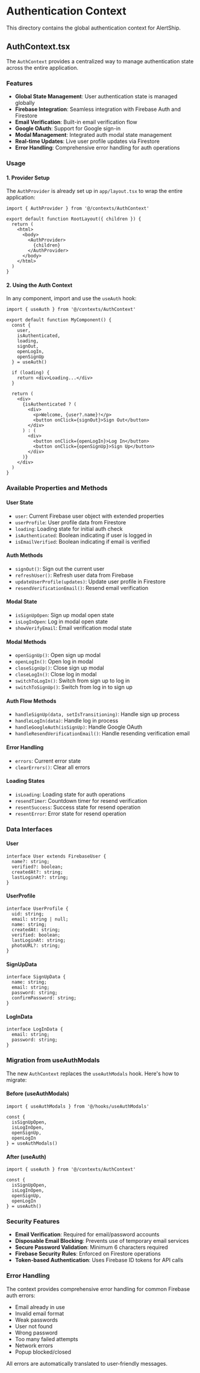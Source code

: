 # Authentication Context

This directory contains the global authentication context for AlertShip.

## AuthContext.tsx

The `AuthContext` provides a centralized way to manage authentication state across the entire application.

### Features

- **Global State Management**: User authentication state is managed globally
- **Firebase Integration**: Seamless integration with Firebase Auth and Firestore
- **Email Verification**: Built-in email verification flow
- **Google OAuth**: Support for Google sign-in
- **Modal Management**: Integrated auth modal state management
- **Real-time Updates**: Live user profile updates via Firestore
- **Error Handling**: Comprehensive error handling for auth operations

### Usage

#### 1. Provider Setup

The `AuthProvider` is already set up in `app/layout.tsx` to wrap the entire application:

```tsx
import { AuthProvider } from '@/contexts/AuthContext'

export default function RootLayout({ children }) {
  return (
    <html>
      <body>
        <AuthProvider>
          {children}
        </AuthProvider>
      </body>
    </html>
  )
}
```

#### 2. Using the Auth Context

In any component, import and use the `useAuth` hook:

```tsx
import { useAuth } from '@/contexts/AuthContext'

export default function MyComponent() {
  const {
    user,
    isAuthenticated,
    loading,
    signOut,
    openLogIn,
    openSignUp
  } = useAuth()

  if (loading) {
    return <div>Loading...</div>
  }

  return (
    <div>
      {isAuthenticated ? (
        <div>
          <p>Welcome, {user?.name}!</p>
          <button onClick={signOut}>Sign Out</button>
        </div>
      ) : (
        <div>
          <button onClick={openLogIn}>Log In</button>
          <button onClick={openSignUp}>Sign Up</button>
        </div>
      )}
    </div>
  )
}
```

### Available Properties and Methods

#### User State
- `user`: Current Firebase user object with extended properties
- `userProfile`: User profile data from Firestore
- `loading`: Loading state for initial auth check
- `isAuthenticated`: Boolean indicating if user is logged in
- `isEmailVerified`: Boolean indicating if email is verified

#### Auth Methods
- `signOut()`: Sign out the current user
- `refreshUser()`: Refresh user data from Firebase
- `updateUserProfile(updates)`: Update user profile in Firestore
- `resendVerificationEmail()`: Resend email verification

#### Modal State
- `isSignUpOpen`: Sign up modal open state
- `isLogInOpen`: Log in modal open state
- `showVerifyEmail`: Email verification modal state

#### Modal Methods
- `openSignUp()`: Open sign up modal
- `openLogIn()`: Open log in modal
- `closeSignUp()`: Close sign up modal
- `closeLogIn()`: Close log in modal
- `switchToLogIn()`: Switch from sign up to log in
- `switchToSignUp()`: Switch from log in to sign up

#### Auth Flow Methods
- `handleSignUp(data, setIsTransitioning)`: Handle sign up process
- `handleLogIn(data)`: Handle log in process
- `handleGoogleAuth(isSignUp)`: Handle Google OAuth
- `handleResendVerificationEmail()`: Handle resending verification email

#### Error Handling
- `errors`: Current error state
- `clearErrors()`: Clear all errors

#### Loading States
- `isLoading`: Loading state for auth operations
- `resendTimer`: Countdown timer for resend verification
- `resentSuccess`: Success state for resend operation
- `resentError`: Error state for resend operation

### Data Interfaces

#### User
```tsx
interface User extends FirebaseUser {
  name?: string;
  verified?: boolean;
  createdAt?: string;
  lastLoginAt?: string;
}
```

#### UserProfile
```tsx
interface UserProfile {
  uid: string;
  email: string | null;
  name: string;
  createdAt: string;
  verified: boolean;
  lastLoginAt: string;
  photoURL?: string;
}
```

#### SignUpData
```tsx
interface SignUpData {
  name: string;
  email: string;
  password: string;
  confirmPassword: string;
}
```

#### LogInData
```tsx
interface LogInData {
  email: string;
  password: string;
}
```

### Migration from useAuthModals

The new `AuthContext` replaces the `useAuthModals` hook. Here's how to migrate:

#### Before (useAuthModals)
```tsx
import { useAuthModals } from '@/hooks/useAuthModals'

const {
  isSignUpOpen,
  isLogInOpen,
  openSignUp,
  openLogIn
} = useAuthModals()
```

#### After (useAuth)
```tsx
import { useAuth } from '@/contexts/AuthContext'

const {
  isSignUpOpen,
  isLogInOpen,
  openSignUp,
  openLogIn
} = useAuth()
```

### Security Features

- **Email Verification**: Required for email/password accounts
- **Disposable Email Blocking**: Prevents use of temporary email services
- **Secure Password Validation**: Minimum 6 characters required
- **Firebase Security Rules**: Enforced on Firestore operations
- **Token-based Authentication**: Uses Firebase ID tokens for API calls

### Error Handling

The context provides comprehensive error handling for common Firebase auth errors:

- Email already in use
- Invalid email format
- Weak passwords
- User not found
- Wrong password
- Too many failed attempts
- Network errors
- Popup blocked/closed

All errors are automatically translated to user-friendly messages. 